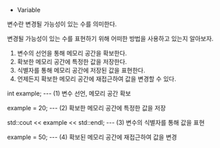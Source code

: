 * Variable

변수란 변경될 가능성이 있는 수를 의미한다.

변경될 가능성이 있는 수를 표현하기 위해 어떠한 방법을 사용하고 있는지 알아보자.
1. 변수의 선언을 통해 메모리 공간을 확보한다.
2. 확보한 메모리 공간에 특정한 값을 저장한다.
3. 식별자를 통해 메모리 공간에 저장된 값을 표현한다.
4. 언제든지 확보한 메모리 공간에 재접근하여 값을 변경할 수 있다.

int example; --- (1) 변수 선언, 메모리 공간 확보

example = 20; --- (2) 확보한 메모리 공간에 특정한 값을 저장

std::cout << example << std::endl; --- (3) 변수의 식별자를 통해 값을 표현

example = 50; --- (4) 확보된 메모리 공간에 재접근하여 값을 변경
